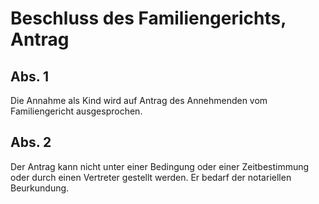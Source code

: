 # Beschluss des Familiengerichts, Antrag



## Abs. 1

 Die Annahme als Kind wird auf Antrag des Annehmenden vom Familiengericht ausgesprochen.

## Abs. 2

 Der Antrag kann nicht unter einer Bedingung oder einer Zeitbestimmung oder durch einen Vertreter gestellt werden. Er bedarf der notariellen Beurkundung. 

